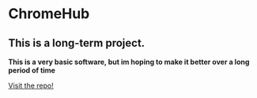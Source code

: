 # ChromeHub

## This is a long-term project.

**This is a very basic software, but im hoping to make it better over a long period of time**

[Visit the repo!](https://github.com/muffin-man300/ChromeHub.git)